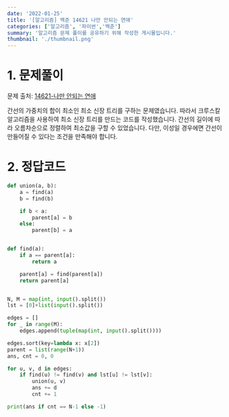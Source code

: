 ```yaml
---
date: '2022-01-25'
title: '[알고리즘] 백준 14621 나만 안되는 연애' 
categories: ['알고리즘', '파이썬','백준']
summary: '알고리즘 문제 풀이를 공유하기 위해 작성한 게시물입니다.'
thumbnail: './thumbnail.png'
---
```



# 1. 문제풀이

문제 출처: [14621-나만 안되는 연애](https://www.acmicpc.net/problem/14621)

간선의 가중치의 합이 최소인 최소 신장 트리를 구하는 문제였습니다. 따라서 크루스칼 알고리즘을 사용하여 최소 신장 트리를 만드는 코드를 작성했습니다. 간선의 길이에 따라 오름차순으로 정렬하여 최소값을 구할 수 있었습니다. 다만, 이성일 경우에면 간선이 만들어질 수 있다는 조건을 만족해야 합니다.

# 2. 정답코드

```python
def union(a, b):
    a = find(a)
    b = find(b)

    if b < a:
        parent[a] = b
    else:
        parent[b] = a


def find(a):
    if a == parent[a]:
        return a

    parent[a] = find(parent[a])
    return parent[a]


N, M = map(int, input().split())
lst = [0]+list(input().split())

edges = []
for _ in range(M):
    edges.append(tuple(map(int, input().split())))

edges.sort(key=lambda x: x[2])
parent = list(range(N+1))
ans, cnt = 0, 0

for u, v, d in edges:
    if find(u) != find(v) and lst[u] != lst[v]:
        union(u, v)
        ans += d
        cnt += 1

print(ans if cnt == N-1 else -1)
```
